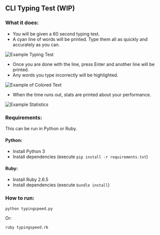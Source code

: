## CLI Typing Test (WIP)

### What it does:
- You will be given a 60 second typing test.
- A cyan line of words will be printed. Type them all as quickly and accurately as you can.

![Example Typing Test](https://images2.imgbox.com/75/ab/PAyOweeL_o.png)
- Once you are done with the line, press Enter and another line will be printed.
- Any words you type incorrectly will be highlighted.

![Example of Colored Text](https://images2.imgbox.com/43/a4/haf172Ck_o.png)
- When the time runs out, stats are printed about your performance.

![Example Statistics](https://images2.imgbox.com/e7/03/bPv3YlLR_o.png)

### Requirements:

This can be run in Python or Ruby.

#### Python:
- Install Python 3
- Install dependencies (execute `pip install -r requirements.txt`)

#### Ruby:
- Install Ruby 2.6.5
- Install dependencies (execute `bundle install`)

### How to run:
`python typingspeed.py`

Or:

`ruby typingspeed.rb`
